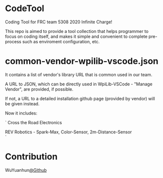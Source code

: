 # CodeTool
 Coding Tool for FRC team 5308 2020 Infinite Charge!  

 This repo is aimed to provide a tool collection that helps programmer to focus on coding itself, and makes it simple and convenient to complete pre-process such as enviroment configuration, etc.  

# common-vendor-wpilib-vscode.json
It contains a list of vendor's library URL that is common used in our team.   

A URL to JSON, which can be directly used in WpiLib-VSCode - "Manage Vendor", are provided, if possible.   

If not, a URL to a detailed installation github page (provided by vendor) will be given instead.  

Now it includes:   

` Cross the Road Electronics  

  REV Robotics - Spark-Max, Color-Sensor, 2m-Distance-Sensor  
`

# Contribution
WuYuanhun[@Github](https://github.com/WuYuanhun)
